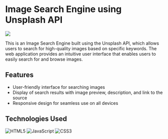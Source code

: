 # Image Search Engine using Unsplash API

![](https://iili.io/HSiNodP.png)

This is an Image Search Engine built using the Unsplash API, which allows users to search for high-quality images based on specific keywords. The web application provides an intuitive user interface that enables users to easily search for and browse images.

## Features

- User-friendly interface for searching images
- Display of search results with image preview, description, and link to the source
- Responsive design for seamless use on all devices

## Technologies Used

![HTML5](https://img.shields.io/badge/html5-%23E34F26.svg?style=for-the-badge&logo=html5&logoColor=white) ![JavaScript](https://img.shields.io/badge/javascript-%23323330.svg?style=for-the-badge&logo=javascript&logoColor=%23F7DF1E) ![CSS3](https://img.shields.io/badge/css3-%231572B6.svg?style=for-the-badge&logo=css3&logoColor=white) 
